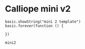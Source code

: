 # Calliope mini v2

```blocks
basic.showString("mini 2 template")
basic.forever(function () {
	
})
```

```package
mini2
```